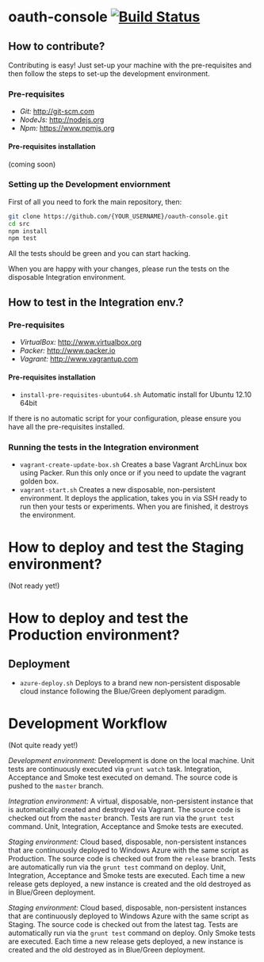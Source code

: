 oauth-console [![Build Status](https://travis-ci.org/bettiolo/oauth-console.svg?branch=master)](https://travis-ci.org/bettiolo/oauth-console)
=============

## How to contribute?

Contributing is easy! Just set-up your machine with the pre-requisites and then follow the steps to set-up the development environment.

### Pre-requisites

- *Git:* http://git-scm.com
- *NodeJs:* http://nodejs.org
- *Npm:* https://www.npmjs.org

#### Pre-requisites installation

(coming soon)

### Setting up the Development enviornment

First of all you need to fork the main repository, then:

```bash
git clone https://github.com/{YOUR_USERNAME}/oauth-console.git
cd src
npm install
npm test
```

All the tests should be green and you can start hacking. 

When you are happy with your changes, please run the tests on the disposable Integration environment.

## How to test in the Integration env.?

### Pre-requisites

- *VirtualBox:* http://www.virtualbox.org
- *Packer:* http://www.packer.io
- *Vagrant:* http://www.vagrantup.com

#### Pre-requisites installation

- `install-pre-requisites-ubuntu64.sh` Automatic install for Ubuntu 12.10 64bit

If there is no automatic script for your configuration, please ensure you have all the pre-requisites installed.

### Running the tests in the Integration environment

- `vagrant-create-update-box.sh` Creates a base Vagrant ArchLinux box using Packer. Run this only once or if you need to update the vagrant golden box.
- `vagrant-start.sh` Creates a new disposable, non-persistent environment. It deploys the application, takes you in via SSH ready to run then your tests or experiments. When you are finished, it destroys the environment.

# How to deploy and test the Staging environment?

(Not ready yet!)

# How to deploy and test the Production environment?

## Deployment

- `azure-deploy.sh` Deploys to a brand new non-persistent disposable cloud instance following the Blue/Green deplyoment paradigm.

# Development Workflow 

(Not quite ready yet!)

*Development environment:* Development is done on the local machine. Unit tests are continuously executed via `grunt watch` task. Integration, Acceptance and Smoke test executed on demand. The source code is pushed to the `master` branch.

*Integration environment:* A virtual, disposable, non-persistent instance that is automatically created and destroyed via Vagrant. The source code is checked out from the `master` branch. Tests are run via the `grunt test` command. Unit, Integration, Acceptance and Smoke tests are executed.

*Staging environment:* Cloud based, disposable, non-persistent instances that are continuously deployed to Windows Azure with the same script as Production. The source code is checked out from the `release` branch. Tests are automatically run via the `grunt test` command on deploy. Unit, Integration, Acceptance and Smoke tests are executed. Each time a new release gets deployed, a new instance is created and the old destroyed as in Blue/Green deployment.

*Staging environment:* Cloud based, disposable, non-persistent instances that are continuously deployed to Windows Azure with the same script as Staging. The source code is checked out from the latest tag. Tests are automatically run via the `grunt test` command on deploy. Only Smoke tests are executed. Each time a new release gets deployed, a new instance is created and the old destroyed as in Blue/Green deployment.
